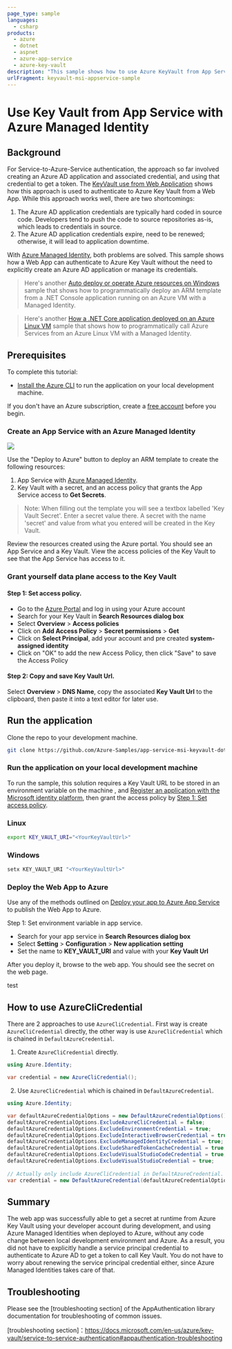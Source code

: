 ```yaml
---
page_type: sample
languages:
  - csharp
products:
  - azure
  - dotnet
  - aspnet
  - azure-app-service
  - azure-key-vault
description: "This sample shows how to use Azure KeyVault from App Service with Azure Managed Identity."
urlFragment: keyvault-msi-appservice-sample
---
```


# Use Key Vault from App Service with Azure Managed Identity

## Background
For Service-to-Azure-Service authentication, the approach so far involved creating an Azure AD application and associated credential, and using that credential to get a token. The [KeyVault use from Web Application] shows how this approach is used to authenticate to Azure Key Vault from a Web App. While this approach works well, there are two shortcomings:
1. The Azure AD application credentials are typically hard coded in source code. Developers tend to push the code to source repositories as-is, which leads to credentials in source.
2. The Azure AD application credentials expire, need to be renewed; otherwise, it will lead to application downtime.

With [Azure Managed Identity], both problems are solved. This sample shows how a Web App can authenticate to Azure Key Vault without the need to explicitly create an Azure AD application or manage its credentials. 

>Here's another [Auto deploy or operate Azure resources on Windows] sample that shows how to programmatically deploy an ARM template from a .NET Console application running on an Azure VM with a Managed Identity.

>Here's another [How a .NET Core application deployed on an Azure Linux VM] sample that shows how to programmatically call Azure Services from an Azure Linux VM with a Managed Identity.

## Prerequisites

To complete this tutorial:

* [Install the Azure CLI] to run the application on your local development machine.

If you don't have an Azure subscription, create a [free account] before you begin.

### Create an App Service with an Azure Managed Identity
<a href="https://portal.azure.com/#create/Microsoft.Template/uri/https%3A%2F%2Fraw.githubusercontent.com%2FAzure-Samples%2Fapp-service-msi-keyvault-dotnet%2Fmaster%2Fazuredeploy.json" target="_blank">
    <img src="http://azuredeploy.net/deploybutton.png"/>
</a>

Use the "Deploy to Azure" button to deploy an ARM template to create the following resources:
1. App Service with [Azure Managed Identity].
2. Key Vault with a secret, and an access policy that grants the App Service access to **Get Secrets**.
>Note: When filling out the template you will see a textbox labelled 'Key Vault Secret'. Enter a secret value there. A secret with the name 'secret' and value from what you entered will be created in the Key Vault.

Review the resources created using the Azure portal. You should see an App Service and a Key Vault. View the access policies of the Key Vault to see that the App Service has access to it.

### Grant yourself data plane access to the Key Vault

#### Step 1: Set access policy.

*  Go to the [Azure Portal] and log in using your Azure account
*  Search for your Key Vault in **Search Resources dialog box**
*  Select **Overview** > **Access policies**
*  Click on **Add Access Policy** > **Secret permissions** > **Get**
*  Click on **Select Principal**, add your account and pre created **system-assigned identity**
*  Click on "OK" to add the new Access Policy, then click "Save" to save the Access Policy

#### Step 2: Copy and save Key Vault Url.

Select **Overview** > **DNS Name**, copy the associated **Key Vault Url** to the clipboard, then paste it into a text editor for later use.

## Run the application
Clone the repo to your development machine. 

```bash
git clone https://github.com/Azure-Samples/app-service-msi-keyvault-dotnet.git
```

### Run the application on your local development machine
To run the sample, this solution requires a Key Vault URL to be stored in an environment variable on the machine , and [Register an application with the Microsoft identity platform],
then grant the access policy by [Step 1: Set access policy].

### Linux

```bash
export KEY_VAULT_URI="<YourKeyVaultUrl>"
```

### Windows

```cmd
setx KEY_VAULT_URI "<YourKeyVaultUrl>"
```

### Deploy the Web App to Azure
Use any of the methods outlined on [Deploy your app to Azure App Service] to publish the Web App to Azure.

Step 1: Set environment variable in app service.

*  Search for your app service in **Search Resources dialog box**
*  Select **Setting** > **Configuration** > **New application setting**
*  Set the name to **KEY_VAULT_URI** and value with your **Key Vault Url**  

After you deploy it, browse to the web app. You should see the secret on the web page.

test
## How to use AzureCliCredential
There are 2 approaches to use `AzureCliCredential`. First way is create `AzureCliCredential` directly, the other way is use `AzureCliCredential` which is chained in `DefaultAzureCredential`.
1. Create `AzureCliCredential` directly.
```C#
using Azure.Identity;

var credential = new AzureCliCredential();
```
2. Use `AzureCliCredential` which is chained in `DefaultAzureCredential`.
```C#
using Azure.Identity;

var defaultAzureCredentialOptions = new DefaultAzureCredentialOptions();
defaultAzureCredentialOptions.ExcludeAzureCliCredential = false;
defaultAzureCredentialOptions.ExcludeEnvironmentCredential = true;
defaultAzureCredentialOptions.ExcludeInteractiveBrowserCredential = true;
defaultAzureCredentialOptions.ExcludeManagedIdentityCredential = true;
defaultAzureCredentialOptions.ExcludeSharedTokenCacheCredential = true;
defaultAzureCredentialOptions.ExcludeVisualStudioCodeCredential = true;
defaultAzureCredentialOptions.ExcludeVisualStudioCredential = true;
            
// Actually only include AzureCliCredential in DefaultAzureCredential.
var credential = new DefaultAzureCredential(defaultAzureCredentialOptions);
```

## Summary
The web app was successfully able to get a secret at runtime from Azure Key Vault using your developer account during development, and using Azure Managed Identities when deployed to Azure, without any code change between local development environment and Azure. 
As a result, you did not have to explicitly handle a service principal credential to authenticate to Azure AD to get a token to call Key Vault. You do not have to worry about renewing the service principal credential either, since Azure Managed Identities takes care of that.

## Troubleshooting
Please see the [troubleshooting section] of the AppAuthentication library documentation for troubleshooting of common issues.

<!-- LINKS -->
[KeyVault use from Web Application]: https://docs.microsoft.com/en-us/azure/key-vault/key-vault-use-from-web-application
[Azure Managed Identity]: https://docs.microsoft.com/en-us/azure/active-directory/managed-identities-azure-resources/
[Auto deploy or operate Azure resources on Windows]: https://github.com/Azure-Samples/windowsvm-msi-arm-dotnet
[How a .NET Core application deployed on an Azure Linux VM]: https://github.com/Azure-Samples/linuxvm-msi-keyvault-arm-dotnet
[Install the Azure CLI]: https://docs.microsoft.com/en-us/cli/azure/install-azure-cli?view=azure-cli-latest
[free account]: https://azure.microsoft.com/free/?WT.mc_id=A261C142F
[Azure Portal]: https://portal.azure.com
[Step 1: Set access policy]: https://github.com/wantedfast/app-service-msi-keyvault-dotnet/tree/Dev-updateSDK#step-1-set-access-policy
[Register an application with the Microsoft identity platform]: https://docs.microsoft.com/en-us/azure/active-directory/develop/quickstart-register-app
[Deploy your app to Azure App Service]: https://docs.microsoft.com/en-us/azure/app-service-web/web-sites-deploy
[troubleshooting section]：https://docs.microsoft.com/en-us/azure/key-vault/service-to-service-authentication#appauthentication-troubleshooting

